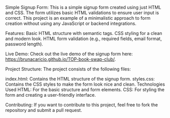 Simple Signup Form:
This is a simple signup form created using just HTML and CSS. The form utilizes basic HTML validations to ensure user input is correct. This project is an example of a minimalistic approach to form creation without using any JavaScript or backend integrations.

Features:
Basic HTML structure with semantic tags.
CSS styling for a clean and modern look.
HTML form validation (e.g., required fields, email format, password length).

Live Demo:
Check out the live demo of the signup form here: https://brunacaricio.github.io/TOP-book-swap-club/.

Project Structure:
The project consists of the following files:

index.html: Contains the HTML structure of the signup form.
styles.css: Contains the CSS styles to make the form look nice and clean.
Technologies Used
HTML: For the basic structure and form elements.
CSS: For styling the form and creating a user-friendly interface.

Contributing: 
If you want to contribute to this project, feel free to fork the repository and submit a pull request.
